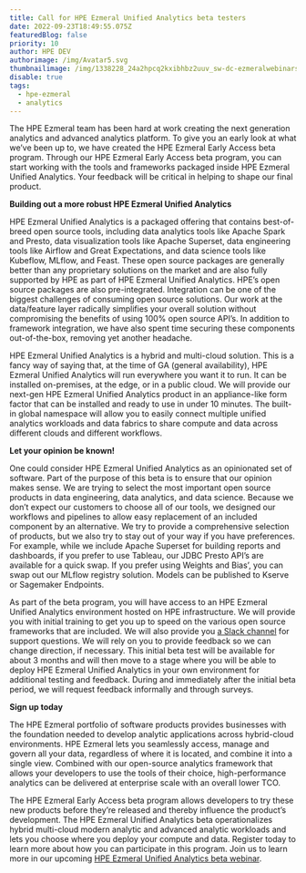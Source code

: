 ```yaml
---
title: Call for HPE Ezmeral Unified Analytics beta testers
date: 2022-09-23T18:49:55.075Z
featuredBlog: false
priority: 10
author: HPE DEV
authorimage: /img/Avatar5.svg
thumbnailimage: /img/1338228_24a2hpcq2kxibhbz2uuv_sw-dc-ezmeralwebinars-220921-ezmeralunifanlytcs-v3c.jpg
disable: true
tags:
  - hpe-ezmeral
  - analytics
---
```

The HPE Ezmeral team has been hard at work creating the next generation analytics and advanced analytics platform. To give you an early look at what we’ve been up to, we have created the HPE Ezmeral Early Access beta program. Through our HPE Ezmeral Early Access beta program, you can start working with the tools and frameworks packaged inside HPE Ezmeral Unified Analytics. Your feedback will be critical in helping to shape our final product.

**Building out a more robust HPE Ezmeral Unified Analytics**

HPE Ezmeral Unified Analytics is a packaged offering that contains best-of-breed open source tools, including data analytics tools like Apache Spark and Presto, data visualization tools like Apache Superset, data engineering tools like Airflow and Great Expectations, and data science tools like Kubeflow, MLflow, and Feast. These open source packages are generally better than any proprietary solutions on the market and are also fully supported by HPE as part of HPE Ezmeral Unified Analytics. HPE’s open source packages are also pre-integrated. Integration can be one of the biggest challenges of consuming open source solutions. Our work at the data/feature layer radically simplifies your overall solution without compromising the benefits of using 100% open source API’s. In addition to framework integration, we have also spent time securing these components out-of-the-box, removing yet another headache.

HPE Ezmeral Unified Analytics is a hybrid and multi-cloud solution. This is a fancy way of saying that, at the time of GA (general availability), HPE Ezmeral Unified Analytics will run everywhere you want it to run. It can be installed on-premises, at the edge, or in a public cloud. We will provide our next-gen HPE Ezmeral Unified Analytics product in an appliance-like form factor that can be installed and ready to use in under 10 minutes. The built-in global namespace will allow you to easily connect multiple unified analytics workloads and data fabrics to share compute and data across different clouds and different workflows.

**Let your opinion be known!**

One could consider HPE Ezmeral Unified Analytics as an opinionated set of software. Part of the purpose of this beta is to ensure that our opinion makes sense. We are trying to select the most important open source products in data engineering, data analytics, and data science. Because we don’t expect our customers to choose all of our tools, we designed our workflows and pipelines to allow easy replacement of an included component by an alternative. We try to provide a comprehensive selection of products, but we also try to stay out of your way if you have preferences. For example, while we include Apache Superset for building reports and dashboards, if you prefer to use Tableau, our JDBC Presto API’s are available for a quick swap. If you prefer using Weights and Bias’, you can swap out our MLflow registry solution. Models can be published to Kserve or Sagemaker Endpoints.

As part of the beta program, you will have access to an HPE Ezmeral Unified Analytics environment hosted on HPE infrastructure. We will provide you with initial training to get you up to speed on the various open source frameworks that are included. We will also provide you [a Slack channel](https://hpedev.slack.com/archives/C043WNNHFKL) for support questions. We will rely on you to provide feedback so we can change direction, if necessary. This initial beta test will be available for about 3 months and will then move to a stage where you will be able to deploy HPE Ezmeral Unified Analytics in your own environment for additional testing and feedback. During and immediately after the initial beta period, we will request feedback informally and through surveys.

**Sign up today**

The HPE Ezmeral portfolio of software products provides businesses with the foundation needed to develop analytic applications across hybrid-cloud environments. HPE Ezmeral lets you seamlessly access, manage and govern all your data, regardless of where it is located, and combine it into a single view. Combined with our open-source analytics framework that allows your developers to use the tools of their choice, high-performance analytics can be delivered at enterprise scale with an overall lower TCO.

The HPE Ezmeral Early Access beta program allows developers to try these new products before they’re released and thereby influence the product’s development. The HPE Ezmeral Unified Analytics beta operationalizes hybrid multi-cloud modern analytic and advanced analytic workloads and lets you choose where you deploy your compute and data. Register today to learn more about how you can participate in this program. Join us to learn more in our upcoming [HPE Ezmeral Unified Analytics beta webinar](https://hpe.zoom.us/webinar/register/4716641876236/WN_qEWHxuucTa-UilEnOqmByg).